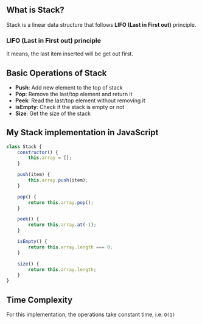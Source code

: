 ## What is **Stack**?

Stack is a linear data structure that follows **LIFO (Last in First out)** principle.

### LIFO (Last in First out) principle

It means, the last item inserted will be get out first.

## Basic Operations of Stack

- **Push**: Add new element to the top of stack
- **Pop**: Remove the last/top element and return it
- **Peek**: Read the last/top element without removing it
- **isEmpty**: Check if the stack is empty or not
- **Size**: Get the size of the stack

## My **Stack** implementation in JavaScript

```js
class Stack {
    constructor() {
        this.array = [];
    }

    push(item) {
        this.array.push(item);
    }

    pop() {
        return this.array.pop();
    }

    peek() {
        return this.array.at(-1);
    }

    isEmpty() {
        return this.array.length === 0;
    }

    size() {
        return this.array.length;
    }
}
```

## Time Complexity

For this implementation, the operations take constant time, i.e. `O(1)`